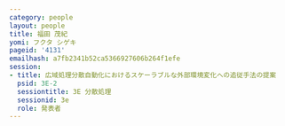 ```yaml
---
category: people
layout: people
title: 福田 茂紀
yomi: フクタ シゲキ
pageid: '4131'
emailhash: a7fb2341b52ca5366927606b264f1efe
session:
- title: 広域処理分散自動化におけるスケーラブルな外部環境変化への追従手法の提案
  psid: 3E-2
  sessiontitle: 3E 分散処理
  sessionid: 3e
  role: 発表者
---
```

